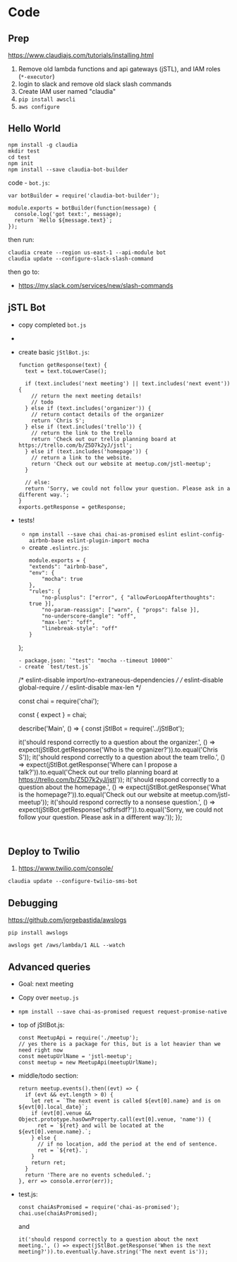 # Code

## Prep

https://www.claudiajs.com/tutorials/installing.html

1. Remove old lambda functions and api gateways (jSTL), and IAM roles (`*-executor`)
2. login to slack and remove old slack slash commands
2. Create IAM user named "claudia"
3. `pip install awscli`
4. `aws configure`

## Hello World

```
npm install -g claudia
mkdir test
cd test
npm init
npm install --save claudia-bot-builder
```

code - `bot.js`:

```
var botBuilder = require('claudia-bot-builder');

module.exports = botBuilder(function(message) {
  console.log('got text:', message);
  return `Hello ${message.text}`;
});
```

then run:
```
claudia create --region us-east-1 --api-module bot
claudia update --configure-slack-slash-command
```

then go to:

- https://my.slack.com/services/new/slash-commands

## jSTL Bot

- copy completed `bot.js`
- 
- create basic `jStlBot.js`:
  ```
  function getResponse(text) {
    text = text.toLowerCase();

    if (text.includes('next meeting') || text.includes('next event')) {
      // return the next meeting details!
      // todo
    } else if (text.includes('organizer')) {
      // return contact details of the organizer
      return 'Chris S';
    } else if (text.includes('trello')) {
      // return the link to the trello
      return 'Check out our trello planning board at https://trello.com/b/Z5D7k2yJ/jstl';
    } else if (text.includes('homepage')) {
      // return a link to the website.
      return 'Check out our website at meetup.com/jstl-meetup';
    }

    // else:
    return 'Sorry, we could not follow your question. Please ask in a different way.';
  }
  exports.getResponse = getResponse;
  ```
- tests!
  - `npm install --save chai chai-as-promised eslint eslint-config-airbnb-base eslint-plugin-import mocha`
  - create `.eslintrc.js`:
    ```
    module.exports = {
    "extends": "airbnb-base",
    "env": {
        "mocha": true
    },
    "rules": {
        "no-plusplus": ["error", { "allowForLoopAfterthoughts": true }],
        "no-param-reassign": ["warn", { "props": false }],
        "no-underscore-dangle": "off",
        "max-len": "off",
        "linebreak-style": "off"
    }
  };
  ```
  - package.json: `"test": "mocha --timeout 10000"`
  - create `test/test.js`
  ```
  /* eslint-disable import/no-extraneous-dependencies */
  /* eslint-disable global-require */
  /* eslint-disable max-len */

  const chai = require('chai');

  const { expect } = chai;

  describe('Main', () => {
    const jStlBot = require('../jStlBot');

    it('should respond correctly to a question about the organizer.', () => expect(jStlBot.getResponse('Who is the organizer?')).to.equal('Chris S'));
    it('should respond correctly to a question about the team trello.', () => expect(jStlBot.getResponse('Where can I propose a talk?')).to.equal('Check out our trello planning board at https://trello.com/b/Z5D7k2yJ/jstl'));
    it('should respond correctly to a question about the homepage.', () => expect(jStlBot.getResponse('What is the homepage?')).to.equal('Check out our website at meetup.com/jstl-meetup'));
    it('should respond correctly to a nonsese question.', () => expect(jStlBot.getResponse('sdfsfsdf?')).to.equal('Sorry, we could not follow your question. Please ask in a different way.'));
  });
  ```


## Deploy to Twilio

1. https://www.twilio.com/console/

`claudia update --configure-twilio-sms-bot`

## Debugging

https://github.com/jorgebastida/awslogs

`pip install awslogs`

`awslogs get /aws/lambda/1 ALL --watch`

## Advanced queries

- Goal: next meeting
- Copy over `meetup.js`
- `npm install --save chai-as-promised request request-promise-native`
- top of jStlBot.js:

  ```
  const MeetupApi = require('./meetup');
  // yes there is a package for this, but is a lot heavier than we need right now
  const meetupUrlName = 'jstl-meetup';
  const meetup = new MeetupApi(meetupUrlName);
  ```

- middle/todo section:
  ```
  return meetup.events().then((evt) => {
    if (evt && evt.length > 0) {
      let ret = `The next event is called ${evt[0].name} and is on ${evt[0].local_date}`;
      if (evt[0].venue && Object.prototype.hasOwnProperty.call(evt[0].venue, 'name')) {
        ret = `${ret} and will be located at the ${evt[0].venue.name}.`;
      } else {
        // if no location, add the period at the end of sentence.
        ret = `${ret}.`;
      }
      return ret;
    }
    return 'There are no events scheduled.';
  }, err => console.error(err));
  ```
- test.js:

  ```
  const chaiAsPromised = require('chai-as-promised');
  chai.use(chaiAsPromised);
  ```
  and
  ```
  it('should respond correctly to a question about the next meeting.', () => expect(jStlBot.getResponse('When is the next meeting?')).to.eventually.have.string('The next event is'));
  ```
